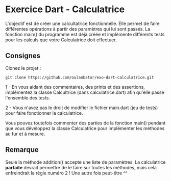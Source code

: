 # Exercice Dart - Calculatrice

L'objectif est de créer une calcultatrice fonctionnelle. Elle permet de faire différentes opérations à partir des paramètres qui lui sont passés. La fonction main() du programme est déjà créée et implémente différents tests pour les calculs que votre Calculatrice doit effectuer.

## Consignes

Clonez le projet :

```
git clone https://github.com/oulanbator/exo-dart-calculatrice.git
```

1 - En vous aidant des commentaires, des prints et des assertions, implémentez la classe Calcultrice (dans calculatrice.dart) afin qu'elle passe l'ensemble des tests.

2 - Vous n'avez pas le droit de modifier le fichier main.dart (jeu de tests) pour faire fonctionner la calculatrice.

Vous pouvez toutefois commenter des parties de la fonction main() pendant que vous développez la classe Calculatrice pour implémenter les méthodes au fur et à mesure.

## Remarque

Seule la méthode addition() accepte une liste de paramètres. La calculatrice **parfaite** devrait permettre de le faire sur toutes les méthodes, mais cela enfreindrait la règle numéro 2 ! Une autre fois peut-être ^^